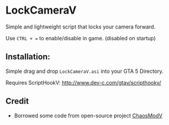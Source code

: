 # LockCameraV
Simple and lightweight script that locks your camera forward.

Use `CTRL + =` to enable/disable in game. (disabled on startup)

## Installation:
Simple drag and drop `LockCameraV.asi` into your GTA 5 Directory.

Requires ScriptHookV: http://www.dev-c.com/gtav/scripthookv/

## Credit

- Borrowed some code from open-source project [ChaosModV](https://github.com/gta-chaos-mod/ChaosModV)
